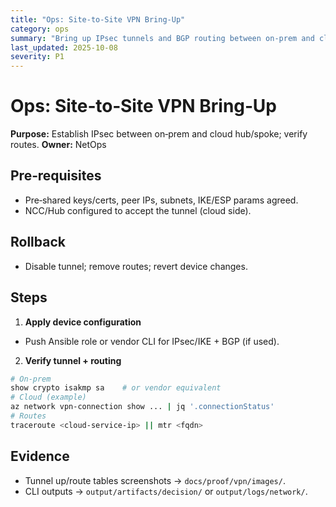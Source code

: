 ```yaml
---
title: "Ops: Site-to-Site VPN Bring-Up"
category: ops
summary: "Bring up IPsec tunnels and BGP routing between on-prem and cloud hub/spokes; verify routes."
last_updated: 2025-10-08
severity: P1
---
```


# Ops: Site‑to‑Site VPN Bring‑Up

**Purpose:** Establish IPsec between on‑prem and cloud hub/spoke; verify routes.
**Owner:** NetOps

## Pre‑requisites
- Pre‑shared keys/certs, peer IPs, subnets, IKE/ESP params agreed.
- NCC/Hub configured to accept the tunnel (cloud side).

## Rollback
- Disable tunnel; remove routes; revert device changes.

## Steps

1) **Apply device configuration**
- Push Ansible role or vendor CLI for IPsec/IKE + BGP (if used).

2) **Verify tunnel + routing**
```bash
# On-prem
show crypto isakmp sa    # or vendor equivalent
# Cloud (example)
az network vpn-connection show ... | jq '.connectionStatus'
# Routes
traceroute <cloud-service-ip> || mtr <fqdn>
```

## Evidence
- Tunnel up/route tables screenshots → `docs/proof/vpn/images/`.
- CLI outputs → `output/artifacts/decision/` or `output/logs/network/`.
